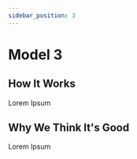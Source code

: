 ```yaml
---
sidebar_position: 3
---
```


# Model 3

## How It Works

Lorem Ipsum

## Why We Think It's Good

Lorem Ipsum
